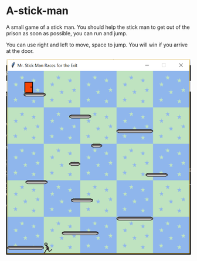 # A-stick-man
A small game of a stick man. You should help the stick man to get out of the prison as soon as possible, you can run and jump.

You can use right and left to move, space to jump. You will win if you arrive at the door.

![Game](/stickman.PNG)

